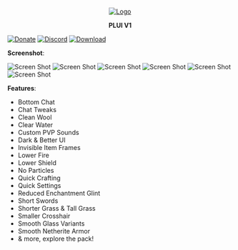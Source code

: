 <br/>
<p align="center">
  <a href="https://github.com/artsvn/PocketLoki">
    <img src="https://static1.textcraft.net/data1/b/4/b470a313d4b5040567f714a8975057ed5fa925c8da39a3ee5e6b4b0d3255bfef95601890afd80709da39a3ee5e6b4b0d3255bfef95601890afd8070975f6a90f68302a925908dbbefd0a80c0.png" alt="Logo">
  </a>
  <b><p align="center">PLUI V1</p></b>
</p>

[![Donate](https://img.shields.io/badge/DONATE-COFFEE-A6C1DF)](https://lokibot.site/donate) 
[![Discord](https://img.shields.io/badge/DISCORD-SERVER-A8AAD0)](https://discord.gg/R89XUt7uMa) 
[![Download](https://img.shields.io/badge/DOWNLOAD-PLUI-ABD4C2?logo=https%3A%2F%2Fgithub.com%2Fartsvn%2FPocketLoki)](https://link-center.net/640073/plui-v1)

**Screenshot**:

![Screen Shot](https://media.discordapp.net/attachments/1076375984644821004/1096486965517500416/Screenshot_20230415_010631.jpg)
![Screen Shot](https://media.discordapp.net/attachments/1076375984644821004/1096489287878463619/Screenshot_20230415_011919.jpg)
![Screen Shot](https://media.discordapp.net/attachments/1076375984644821004/1096489224645136445/Screenshot_20230415_012225.jpg)
![Screen Shot](https://media.discordapp.net/attachments/1076375984644821004/1096492972448682104/Screenshot_2023_0415_014954.png)
![Screen Shot](https://media.discordapp.net/attachments/1076375984644821004/1096500837410422804/Screenshot_20230414_093641.jpg)
![Screen Shot](https://media.discordapp.net/attachments/1076375984644821004/1096500849812967624/Screenshot_20230414_093646.jpg)

**Features**:
* Bottom Chat
* Chat Tweaks
* Clean Wool
* Clear Water
* Custom PVP Sounds
* Dark & Better UI
* Invisible Item Frames
* Lower Fire
* Lower Shield
* No Particles
* Quick Crafting
* Quick Settings
* Reduced Enchantment Glint
* Short Swords
* Shorter Grass & Tall Grass
* Smaller Crosshair
* Smooth Glass Variants
* Smooth Netherite Armor
* & more, explore the pack!
